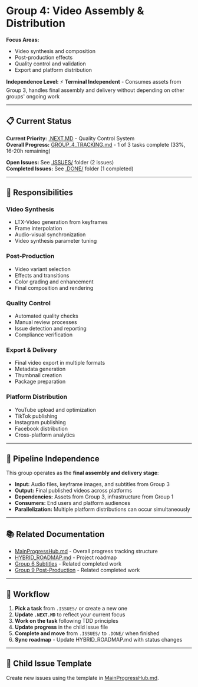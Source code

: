 # Group 4: Video Assembly & Distribution

**Focus Areas:**
- Video synthesis and composition
- Post-production effects
- Quality control and validation
- Export and platform distribution

**Independence Level:** ⚡ **Terminal Independent** - Consumes assets from Group 3, handles final assembly and delivery without depending on other groups' ongoing work

---

## 📋 Current Status

**Current Priority:** [.NEXT.MD](.NEXT.MD) - Quality Control System  
**Overall Progress:** [GROUP_4_TRACKING.md](GROUP_4_TRACKING.md) - 1 of 3 tasks complete (33%, 16-20h remaining)

**Open Issues:** See [.ISSUES/](.ISSUES/) folder (2 issues)  
**Completed Issues:** See [.DONE/](.DONE/) folder (1 completed)

---

## 🎯 Responsibilities

### Video Synthesis
- LTX-Video generation from keyframes
- Frame interpolation
- Audio-visual synchronization
- Video synthesis parameter tuning

### Post-Production
- Video variant selection
- Effects and transitions
- Color grading and enhancement
- Final composition and rendering

### Quality Control
- Automated quality checks
- Manual review processes
- Issue detection and reporting
- Compliance verification

### Export & Delivery
- Final video export in multiple formats
- Metadata generation
- Thumbnail creation
- Package preparation

### Platform Distribution
- YouTube upload and optimization
- TikTok publishing
- Instagram publishing
- Facebook distribution
- Cross-platform analytics

---

## 🔄 Pipeline Independence

This group operates as the **final assembly and delivery stage**:
- **Input:** Audio files, keyframe images, and subtitles from Group 3
- **Output:** Final published videos across platforms
- **Dependencies:** Assets from Group 3, infrastructure from Group 1
- **Consumers:** End users and platform audiences
- **Parallelization:** Multiple platform distributions can occur simultaneously

---

## 📚 Related Documentation

- [MainProgressHub.md](../../MainProgressHub.md) - Overall progress tracking structure
- [HYBRID_ROADMAP.md](../../docs/roadmaps/HYBRID_ROADMAP.md) - Project roadmap
- [Group 6 Subtitles](../../issues/resolved/phase-3-implementation/group-6-subtitle-creation/) - Related completed work
- [Group 9 Post-Production](../../issues/resolved/phase-3-implementation/group-9-post-production/) - Related completed work

---

## 🔄 Workflow

1. **Pick a task** from `.ISSUES/` or create a new one
2. **Update `.NEXT.MD`** to reflect your current focus
3. **Work on the task** following TDD principles
4. **Update progress** in the child issue file
5. **Complete and move** from `.ISSUES/` to `.DONE/` when finished
6. **Sync roadmap** - Update HYBRID_ROADMAP.md with status changes

---

## 📝 Child Issue Template

Create new issues using the template in [MainProgressHub.md](../../MainProgressHub.md#-child-issue-template).
